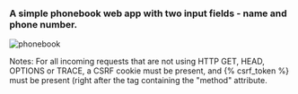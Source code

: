 ### A simple phonebook web app with two input fields - name and phone number.





![phonebook](https://github.com/xaoccc/python/assets/114498517/ea90723d-f2a7-4fa4-8567-658e464cb9e6)



Notes:
For all incoming requests that are not using HTTP GET, HEAD, OPTIONS or TRACE, a CSRF cookie must be present, and {% csrf_token %} must be present (right after the tag containing the "method" attribute.


